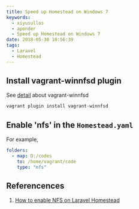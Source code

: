 ```yaml
---
title: Speed up Homestead on Windows 7
keywords:
  - xiyusullos
  - aponder
  - Speed up Homestead on Windows 7
date: 2018-05-30 10:56:39
tags:
  - Laravel
  - Homestead
---
```


## Install vagrant-winnfsd plugin

See [detail](https://github.com/winnfsd/vagrant-winnfsd) about vagrant-winnfsd

```bash
vagrant plugin install vagrant-winnfsd
```

## Enable 'nfs' in the `Homestead.yaml`

For example, 
```yaml
folders:
  - map: D:/codes
    to: /home/vagrant/code
    type: "nfs"
```

## Referencences

1.  [How to enable NFS on Laravel Homestead](http://tech.osteel.me/posts/2016/01/19/how-to-enable-nfs-on-laravel-homestead.html)

